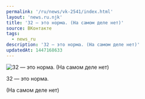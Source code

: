 ```yaml
---
permalink: '/ru/news/vk-2541/index.html'
layout: 'news.ru.njk'
title: '32 — это норма. (На самом деле нет)'
source: ВКонтакте
tags:
  - news_ru
description: '32 — это норма. (На самом деле нет)'
updatedAt: 1447168633
---
```

![32 — это норма. (На самом деле нет)](https://sun9-63.userapi.com/impf/c627931/v627931484/212ec/xluxltjH6kk.jpg?size=810x1080&quality=96&sign=f6d2a9120785b0b2956148e00ab42f12&c_uniq_tag=R0Qw5meAHe5kBXPImwmKYOmtsbsMJMIJRufCk0IORhw&type=album)

32 — это норма.

(На самом деле нет)
